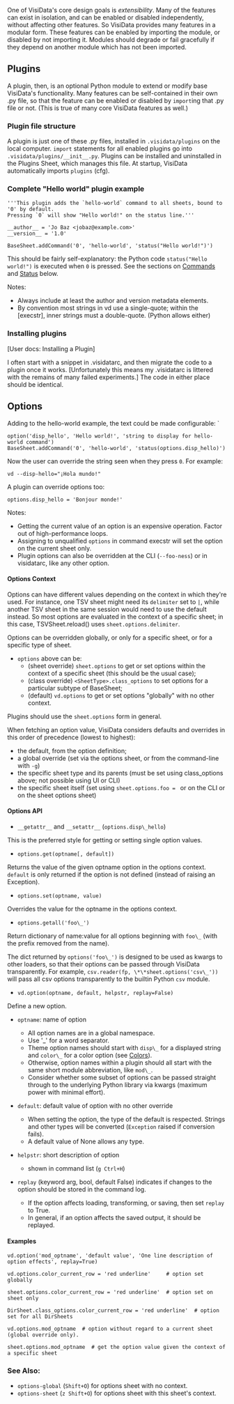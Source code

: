 
One of VisiData's core design goals is *extensibility*.
Many of the features can exist in isolation, and can be enabled or disabled independently, without affecting other features.
So VisiData provides many features in a modular form.
These features can be enabled by importing the module, or disabled by not importing it.
Modules should degrade or fail gracefully if they depend on another module which has not been imported.

## Plugins
A plugin, then, is an optional Python module to extend or modify base VisiData's functionality.
Many features can be self-contained in their own .py file, so that the feature can be enabled or disabled by `import`ing that .py file or not.
(This is true of many core VisiData features as well.)

### Plugin file structure

A plugin is just one of these .py files, installed in `.visidata/plugins` on the local computer.
`import` statements for all enabled plugins go into `.visidata/plugins/__init__.py`.
Plugins can be installed and uninstalled in the Plugins Sheet, which manages this file.
At startup, VisiData automatically imports `plugins` (cfg).


### Complete "Hello world" plugin example

```
'''This plugin adds the `hello-world` command to all sheets, bound to '0' by default.
Pressing `0` will show "Hello world!" on the status line.'''

__author__ = 'Jo Baz <jobaz@example.com>'
__version__ = '1.0'

BaseSheet.addCommand('0', 'hello-world', 'status("Hello world!")')
```

This should be fairly self-explanatory: the Python code `status("Hello world!")` is executed when `0` is pressed.
See the sections on [Commands]() and [Status]() below.

Notes:
- Always include at least the author and version metadata elements.
- By convention most strings in vd use a single-quote; within the [execstr], inner strings must a double-quote.  (Python allows either)

### Installing plugins

[User docs: Installing a Plugin]

I often start with a snippet in .visidatarc, and then migrate the code to a plugin once it works.
[Unfortunately this means my .visidatarc is littered with the remains of many failed experiments.]
The code in either place should be identical.

## Options

Adding to the hello-world example, the text could be made configurable:
`
```
option('disp_hello', 'Hello world!', 'string to display for hello-world command')
BaseSheet.addCommand('0', 'hello-world', 'status(options.disp_hello)')
```

Now the user can override the string seen when they press `0`.  For example:

```
vd --disp-hello="¡Hola mundo!"
```

A plugin can override options too:

```
options.disp_hello = 'Bonjour monde!'
```

Notes:
- Getting the current value of an option is an expensive operation.  Factor out of high-performance loops.
- Assigning to unqualified `options` in command execstr will set the option on the current sheet only.
- Plugin options can also be overridden at the CLI (`--foo-ness`) or in visidatarc, like any other option.

#### Options Context

Options can have different values depending on the context in which they're used.
For instance, one TSV sheet might need its `delimiter` set to `|`, while another TSV sheet in the same session would need to use the default instead.
So most options are evaluated in the context of a specific sheet; in this case, TSVSheet.reload() uses `sheet.options.delimiter`.

Options can be overridden globally, or only for a specific sheet, or for a specific type of sheet.

- `options` above can be:
    - (sheet override) `sheet.options` to get or set options within the context of a specific sheet (this should be the usual case);
    - (class override) `<SheetType>.class_options` to set options for a particular subtype of BaseSheet;
    - (default) `vd.options` to get or set options "globally" with no other context.

Plugins should use the `sheet.options` form in general.

When fetching an option value, VisiData considers defaults and overrides in this order of precedence (lowest to highest):

- the default, from the option definition;
- a global override (set via the options sheet, or from the command-line with `-g`)
- the specific sheet type and its parents (must be set using class_options above; not possible using UI or CLI)
- the specific sheet itself (set using `sheet.options.foo = ` or on the CLI or on the sheet options sheet)

#### Options API

- `__getattr__` and `__setattr__` (`options.disp\_hello`)

This is the preferred style for getting or setting single option values.

- `options.get(optname[, default])`

Returns the value of the given optname option in the options context.  `default` is only returned if the option is not defined (instead of raising an Exception).

- `options.set(optname, value)`

Overrides the value for the optname in the options context.

- `options.getall('foo\_')`

Return dictionary of name:value for all options beginning with `foo\_` (with the prefix removed from the name).

The dict returned by `options('foo\_')` is designed to be used as kwargs to other loaders, so that their options can be passed through VisiData transparently.
For example, `csv.reader(fp, \*\*sheet.options('csv\_'))` will pass all csv options transparently to the builtin Python `csv` module.

- `vd.option(optname, default, helpstr, replay=False)`

Define a new option.

   - `optname`: name of option
        - All option names are in a global namespace.
        - Use '\_' for a word separator.
        - Theme option names should start with `disp\_` for a displayed string and `color\_` for a color option (see [Colors]()).
        - Otherwise, option names within a plugin should all start with the same short module abbreviation, like `mod\_`.
        - Consider whether some subset of options can be passed straight through to the underlying Python library via kwargs (maximum power with minimal effort).

   - `default`: default value of option with no other override
        - When setting the option, the type of the default is respected.  Strings and other types will be converted (`Exception` raised if conversion fails).
        - A default value of None allows any type.

   - `helpstr`: short description of option
        - shown in command list (`g Ctrl+H`)

   - `replay` (keyword arg, bool, default False) indicates if changes to the option should be stored in the command log.
        - If the option affects loading, transforming, or saving, then set `replay` to True.
        - In general, if an option affects the saved output, it should be replayed.

#### Examples

```
vd.option('mod_optname', 'default value', 'One line description of option effects', replay=True)

vd.options.color_current_row = 'red underline'     # option set globally

sheet.options.color_current_row = 'red underline'  # option set on sheet only

DirSheet.class_options.color_current_row = 'red underline'  # option set for all DirSheets

vd.options.mod_optname  # option without regard to a current sheet (global override only).

sheet.options.mod_optname  # get the option value given the context of a specific sheet
```

### See Also:

- `options-global` (`Shift+O`) for options sheet with no context.
- `options-sheet` (`z Shift+O`) for options sheet with this sheet's context.
